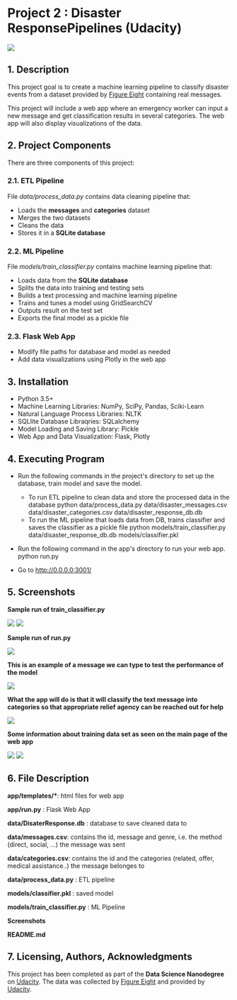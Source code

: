 # Project 2 : Disaster ResponsePipelines (Udacity)
![](Screenshots/webapp.png)
## 1. Description
This project goal is to create a machine learning pipeline to classify disaster events from a dataset provided by [Figure Eight](https://appen.com/) containing real messages.

This project will include a web app where an emergency worker can input a new message and get classification results in several categories. The web app will also display visualizations of the data.
## 2. Project Components
There are three components of this project:


### 2.1. ETL Pipeline
File *data/process_data.py* contains data cleaning pipeline that:

* Loads the **messages** and **categories** dataset
* Merges the two datasets
* Cleans the data
* Stores it in a **SQLite database**

### 2.2. ML Pipeline
File *models/train_classifier.py* contains machine learning pipeline that:

* Loads data from the **SQLite database**
* Splits the data into training and testing sets
* Builds a text processing and machine learning pipeline
* Trains and tunes a model using GridSearchCV
* Outputs result on the test set
* Exports the final model as a pickle file

### 2.3. Flask Web App

* Modify file paths for database and model as needed
* Add data visualizations using Plotly in the web app


## 3. Installation
* Python 3.5+
* Machine Learning Libraries: NumPy, SciPy, Pandas, Sciki-Learn
* Natural Language Process Libraries: NLTK
* SQLlite Database Libraqries: SQLalchemy
* Model Loading and Saving Library: Pickle
* Web App and Data Visualization: Flask, Plotly


## 4. Executing Program
- Run the following commands in the project's directory to set up the database, train model and save the model.

  - To run ETL pipeline to clean data and store the processed data in the database python data/process_data.py data/disaster_messages.csv data/disaster_categories.csv data/disaster_response_db.db
  - To run the ML pipeline that loads data from DB, trains classifier and saves the classifier as a pickle file python models/train_classifier.py data/disaster_response_db.db models/classifier.pkl

- Run the following command in the app's directory to run your web app. python run.py

- Go to http://0.0.0.0:3001/


## 5. Screenshots

**Sample run of train_classifier.py**

![](Screenshots/sample_train_classifier1.png)
![](Screenshots/sample_train_classifier2.png)

**Sample run of run.py**

![](Screenshots/starting_the_webapp.png)

**This is an example of a message we can type to test the performance of the model**

![](Screenshots/input.png)

**What the app will do is that it will classify the text message into categories so that appropriate relief agency can be reached out for help**

![](Screenshots/output.png)


**Some information about training data set as seen on the main page of the web app**

![](Screenshots/main_page2.png)
![](Screenshots/main_page3.png)

## 6. File Description
**app/templates/\***: html files for web app

**app/run.py** : Flask Web App

**data/DisaterResponse.db** : database to save cleaned data to

**data/messages.csv**: contains the id, message and genre, i.e. the method (direct, social, ...) the message was sent

**data/categories.csv**: contains the id and the categories (related, offer, medical assistance..) the message belonges to

**data/process_data.py** : ETL pipeline

**models/classifier.pkl** : saved model

**models/train_classifier.py** : ML Pipeline

**Screenshots**

**README.md**

## 7. Licensing, Authors, Acknowledgments
This project has been completed as part of the **Data Science Nanodegree** on [Udacity](https://www.udacity.com/). 
The data was collected by [Figure Eight](https://appen.com/) and provided by [Udacity](https://www.udacity.com/).


